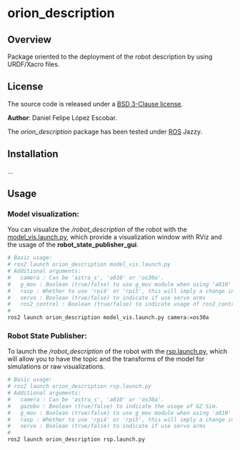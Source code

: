# orion_description

## Overview

Package oriented to the deployment of the robot description by using URDF/Xacro files.

## License

The source code is released under a [BSD 3-Clause license](/LICENSE).

**Author**: Daniel Felipe López Escobar.

The *orion_description* package has been tested under [ROS](https://www.ros.org/) Jazzy.

## Installation

...

## Usage

### Model visualization:

You can visualize the */robot_description* of the robot with the [model_vis.launch.py](/orion_description/launch/model_vis.launch.py), which provide a visualization window with RViz and the usage of the **robot_state_publisher_gui**.

~~~bash
# Basic usage:
# ros2 launch orion_description model_vis.launch.py
# Additional arguments:
#   camera : Can be 'astra_s', 'a010' or 'os30a'.
#   g_mov : Boolean (true/false) to use g_mov module when using 'a010' depth cam.
#   rasp : Whether to use 'rpi4' or 'rpi5', this will imply a change in the sound hardware.
#   servo : Boolean (true/false) to indicate if use servo arms
#   ros2_control : Boolean (true/false) to indicate usage of ros2_controllers
#   
ros2 launch orion_description model_vis.launch.py camera:=os30a 
~~~

### Robot State Publisher:

To launch the */robot_description* of the robot with the [rsp.launch.py](/orion_description/launch/rsp.launch.py), which will allow you to have the topic and the transforms of the model for simulations or raw visualizations.

~~~bash
# Basic usage:
# ros2 launch orion_description rsp.launch.py
# Additional arguments:
#   camera : Can be 'astra_s', 'a010' or 'os30a'.
#   gazebo : Boolean (true/false) to indicate the usage of GZ Sim.
#   g_mov : Boolean (true/false) to use g_mov module when using 'a010' depth cam.
#   rasp : Whether to use 'rpi4' or 'rpi5', this will imply a change in the sound hardware.
#   servo : Boolean (true/false) to indicate if use servo arms
#   
ros2 launch orion_description rsp.launch.py
~~~